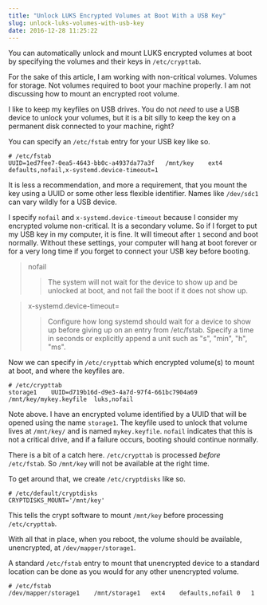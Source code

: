 ```yaml
---
title: "Unlock LUKS Encrypted Volumes at Boot With a USB Key"
slug: unlock-luks-volumes-with-usb-key
date: 2016-12-28 11:25:22
---
```


You can automatically unlock and mount LUKS encrypted volumes at boot by specifying the volumes and their keys in `/etc/crypttab`.

For the sake of this article, I am working with non-critical volumes. Volumes for storage. Not volumes required to boot your machine properly. I am not discussing how to mount an encrypted root volume.

I like to keep my keyfiles on USB drives. You do not _need_ to use a USB device to unlock your volumes, but it is a bit silly to keep the key on a permanent disk connected to your machine, right?

You can specify an `/etc/fstab` entry for your USB key like so.

```
# /etc/fstab
UUID=1ed7fee7-0ea5-4643-bb0c-a4937da77a3f	/mnt/key	ext4	defaults,nofail,x-systemd.device-timeout=1
```

It is less a recommendation, and more a requirement, that you mount the key using a UUID or some other less flexible identifier. Names like `/dev/sdc1` can vary wildly for a USB device.

I specify `nofail` and `x-systemd.device-timeout` because I consider my encrypted volume non-critical. It is a secondary volume. So if I forget to put my USB key in my computer, it is fine. It will timeout after `1` second and boot normally. Without these settings, your computer will hang at boot forever or for a very long time if you forget to connect your USB key before booting.

> nofail
>> The system will not wait for the device to show up and be unlocked at boot, and not fail the boot if it does not show up.

> x-systemd.device-timeout=
>> Configure how long systemd should wait for a device to show up before giving up on an entry from /etc/fstab. Specify a time in seconds or explicitly append a unit such as "s", "min", "h", "ms".

Now we can specify in `/etc/crypttab` which encrypted volume(s) to mount at boot, and where the keyfiles are.

```
# /etc/crypttab
storage1	UUID=d719b16d-d9e3-4a7d-97f4-661bc7904a69	/mnt/key/mykey.keyfile	luks,nofail
```

Note above. I have an encrypted volume identified by a UUID that will be opened using the name `storage1`. The keyfile used to unlock that volume lives at `/mnt/key/` and is named `mykey.keyfile`. `nofail` indicates that this is not a critical drive, and if a failure occurs, booting should continue normally.

There is a bit of a catch here. `/etc/crypttab` is processed _before_ `/etc/fstab`. So `/mnt/key` will not be available at the right time.

To get around that, we create `/etc/cryptdisks` like so.

```
# /etc/default/cryptdisks
CRYPTDISKS_MOUNT='/mnt/key'
```

This tells the crypt software to mount `/mnt/key` before processing `/etc/crypttab`.

With all that in place, when you reboot, the volume should be available, unencrypted, at `/dev/mapper/storage1`.

A standard `/etc/fstab` entry to mount that unencrypted device to a standard location can be done as you would for any other unencrypted volume.

```
# /etc/fstab
/dev/mapper/storage1	/mnt/storage1	ext4	defaults,nofail	0	1
```

